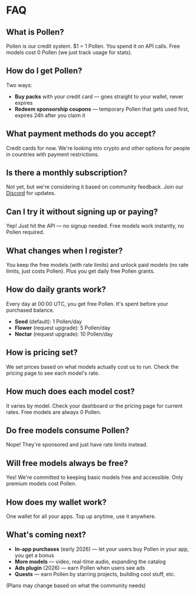 # FAQ

## What is Pollen?

Pollen is our credit system. $1 = 1 Pollen. You spend it on API calls. Free models cost 0 Pollen (we just track usage for stats).

## How do I get Pollen?

Two ways:
- **Buy packs** with your credit card — goes straight to your wallet, never expires
- **Redeem sponsorship coupons** — temporary Pollen that gets used first, expires 24h after you claim it

## What payment methods do you accept?

Credit cards for now. We're looking into crypto and other options for people in countries with payment restrictions.

## Is there a monthly subscription?

Not yet, but we're considering it based on community feedback. Join our [Discord](https://discord.gg/pollinations) for updates.

## Can I try it without signing up or paying?

Yep! Just hit the API — no signup needed. Free models work instantly, no Pollen required.

## What changes when I register?

You keep the free models (with rate limits) and unlock paid models (no rate limits, just costs Pollen). Plus you get daily free Pollen grants.

## How do daily grants work?

Every day at 00:00 UTC, you get free Pollen. It's spent before your purchased balance.

- **Seed** (default): 1 Pollen/day
- **Flower** (request upgrade): 5 Pollen/day
- **Nectar** (request upgrade): 10 Pollen/day

## How is pricing set?

We set prices based on what models actually cost us to run. Check the pricing page to see each model's rate.

## How much does each model cost?

It varies by model. Check your dashboard or the pricing page for current rates. Free models are always 0 Pollen.

## Do free models consume Pollen?

Nope! They're sponsored and just have rate limits instead.

## Will free models always be free?

Yes! We're committed to keeping basic models free and accessible. Only premium models cost Pollen.

## How does my wallet work?

One wallet for all your apps. Top up anytime, use it anywhere.

## What's coming next?

- **In-app purchases** (early 2026) — let your users buy Pollen in your app, you get a bonus
- **More models** — video, real-time audio, expanding the catalog
- **Ads plugin** (2026) — earn Pollen when users see ads
- **Quests** — earn Pollen by starring projects, building cool stuff, etc.

(Plans may change based on what the community needs)
